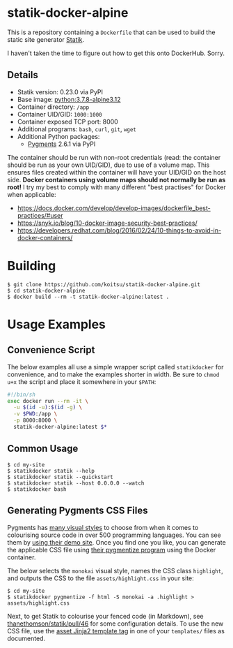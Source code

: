 # statik-docker-alpine

This is a repository containing a `Dockerfile` that can be used to build the
static site generator [Statik](https://github.com/thanethomson/statik).

I haven't taken the time to figure out how to get this onto DockerHub.  Sorry.

## Details

* Statik version: 0.23.0 via PyPI
* Base image: [python:3.7.8-alpine3.12](https://hub.docker.com/_/python)
* Container directory: `/app`
* Container UID/GID: `1000:1000`
* Container exposed TCP port: 8000
* Additional programs: `bash`, `curl`, `git`, `wget`
* Additional Python packages:
  * [Pygments](https://pypi.org/project/Pygments/) 2.6.1 via PyPI

The container should be run with non-root credentials (read: the container
should be run as your own UID/GID), due to use of a volume map.  This ensures
files created within the container will have your UID/GID on the host side.
**Docker containers using volume maps should not normally be run as root!**
I try my best to comply with many different "best practises" for Docker
when applicable:

* https://docs.docker.com/develop/develop-images/dockerfile_best-practices/#user
* https://snyk.io/blog/10-docker-image-security-best-practices/
* https://developers.redhat.com/blog/2016/02/24/10-things-to-avoid-in-docker-containers/

# Building

```
$ git clone https://github.com/koitsu/statik-docker-alpine.git
$ cd statik-docker-alpine
$ docker build --rm -t statik-docker-alpine:latest .
```


# Usage Examples

## Convenience Script

The below examples all use a simple wrapper script called `statikdocker`
for convenience, and to make the examples shorter in width.  Be sure
to `chmod u+x` the script and place it somewhere in your `$PATH`:

```bash
#!/bin/sh
exec docker run --rm -it \
  -u $(id -u):$(id -g) \
  -v $PWD:/app \
  -p 8000:8000 \
  statik-docker-alpine:latest $*
```

## Common Usage

```
$ cd my-site
$ statikdocker statik --help
$ statikdocker statik --quickstart
$ statikdocker statik --host 0.0.0.0 --watch
$ statikdocker bash
```

## Generating Pygments CSS Files

Pygments has
[many visual styles](https://github.com/pygments/pygments/tree/master/pygments/styles)
to choose from when it comes to colourising source code in over 500
programming languages.  You can see them by
[using their demo site](https://pygments.org/demo/).
Once you find one you like, you can generate the applicable CSS file using
[their pygmentize program](https://pygments.org/docs/cmdline/#generating-styles)
using the Docker container.

The below selects the `monokai` visual style, names the CSS class
`highlight`, and outputs the CSS to the file `assets/highlight.css` in
your site:

```
$ cd my-site
$ statikdocker pygmentize -f html -S monokai -a .highlight > assets/highlight.css
```

Next, to get Statik to colourise your fenced code (in Markdown), see
[thanethomson/statik/pull/46](https://github.com/thanethomson/statik/pull/46)
for some configuration details.  To use the new CSS file, use the
[asset Jinja2 template tag](https://github.com/thanethomson/statik/wiki/Jinja2-templates#-asset-relativepathtoassetjs-)
in one of your `templates/` files as documented.
